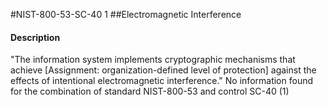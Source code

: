 #NIST-800-53-SC-40 1
##Electromagnetic Interference
#### Description
"The information system implements cryptographic mechanisms that achieve [Assignment: organization-defined level of protection] against the effects of intentional electromagnetic interference."
No information found for the combination of standard NIST-800-53 and control SC-40 (1)
